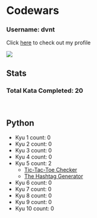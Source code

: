 # Codewars

### Username: dvnt
Click [here](https://www.codewars.com/users/dvnt) to check out my profile

![](https://www.codewars.com/users/dvnt/badges/large)

## Stats
### Total Kata Completed: 20

<br>

## Python

- Kyu 1 count: 0
- Kyu 2 count: 0
- Kyu 3 count: 0
- Kyu 4 count: 0
- Kyu 5 count: 2
    - [Tic-Tac-Toe Checker](python/5%20kyu.md#tic-tac-toe-checker)
    - [The Hashtag Generator](python/5%20kyu.md#the-hashtag-generator)
- Kyu 6 count: 0
- Kyu 7 count: 0
- Kyu 8 count: 0
- Kyu 9 count: 0
- Kyu 10 count: 0
